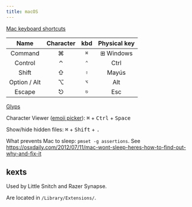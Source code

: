 ```yaml
---
title: macOS
---
```


[Mac keyboard shortcuts](https://support.apple.com/en-au/HT201236)

| Name         | Character  | kbd           | Physical key |
| :----------: | :--------: |:------------: | :----------: |
| Command      | ⌘          | <kbd>⌘</kbd>  | ⊞ Windows    |
| Control      | ⌃          | <kbd>⌃</kbd>  | Ctrl         |
| Shift        | ⇧          | <kbd>⇧</kbd>  | Mayús        |
| Option / Alt | ⌥          | <kbd>⌥</kbd>  | Alt          |
| Escape       | ⎋          | <kbd>⎋</kbd>  | Esc          |

[Glyps](https://apple.stackexchange.com/q/55727/241238)

Character Viewer ([emoji picker](https://support.apple.com/en-au/guide/mac-help/mchlp1560/mac)): <kbd>⌘</kbd> + <kbd>Ctrl</kbd> + <kbd>Space</kbd>

Show/hide hidden files: <kbd>⌘</kbd> + <kbd>Shift</kbd> + <kbd>.</kbd>

What prevents Mac to sleep: `pmset -g assertions`. See https://osxdaily.com/2012/07/11/mac-wont-sleep-heres-how-to-find-out-why-and-fix-it


## kexts

Used by Little Snitch and Razer Synapse.

Are located in `/Library/Extensions/`.
